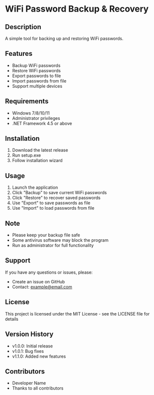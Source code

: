 # WiFi Password Backup & Recovery

## Description
A simple tool for backing up and restoring WiFi passwords.

## Features
- Backup WiFi passwords
- Restore WiFi passwords
- Export passwords to file
- Import passwords from file
- Support multiple devices

## Requirements
- Windows 7/8/10/11
- Administrator privileges
- .NET Framework 4.5 or above

## Installation
1. Download the latest release
2. Run setup.exe
3. Follow installation wizard

## Usage
1. Launch the application
2. Click "Backup" to save current WiFi passwords
3. Click "Restore" to recover saved passwords
4. Use "Export" to save passwords as file
5. Use "Import" to load passwords from file

## Note
- Please keep your backup file safe
- Some antivirus software may block the program
- Run as administrator for full functionality

## Support
If you have any questions or issues, please:
- Create an issue on GitHub
- Contact: example@email.com

## License
This project is licensed under the MIT License - see the LICENSE file for details

## Version History
- v1.0.0: Initial release
- v1.0.1: Bug fixes
- v1.1.0: Added new features

## Contributors
- Developer Name
- Thanks to all contributors
